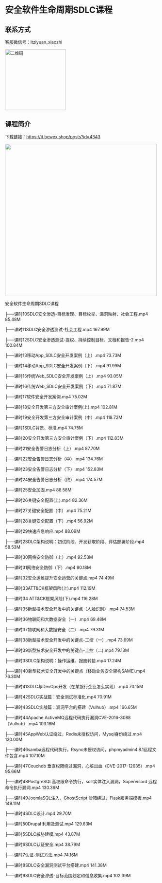 # 安全软件生命周期SDLC课程

## 联系方式

客服微信号：itziyuan_xiaozhi

<img src="https://ziyuanyun.oss-cn-guangzhou.aliyuncs.com/common/20240614073449/666b82192834a.jpg" width="200" height="200" alt="二维码">

## 课程简介

下载链接：https://it.bcwex.shop/posts?id=4343

<img src="https://ziyuanyun.oss-cn-guangzhou.aliyuncs.com/yun/20240812073139/66b949db12dd8.jpg" width="500" alt="">

  

 安全软件生命周期SDLC课程

 ├──课时10SDLC安全渗透-目标发现、目标枚举、漏洞映射、社会工程.mp4 85.48M

 ├──课时11SDLC安全渗透测试-社会工程.mp4 167.99M

 ├──课时12SDLC安全渗透测试-提权、持续控制目标、文档和报告-2.mp4 100.84M

 ├──课时13移动App_SDLC安全开发案例（上）.mp4 73.73M

 ├──课时14移动App_SDLC安全开发案例（下）.mp4 91.99M

 ├──课时15传统Web_SDLC安全开发案例（上）.mp4 93.05M

 ├──课时16传统Web_SDLC安全开发案例（下）.mp4 71.87M

 ├──课时17软件安全开发案例.mp4 75.02M

 ├──课时18安全开发第三方安全审计案例(上).mp4 102.81M

 ├──课时19安全开发第三方安全审计案例（中）.mp4 118.72M

 ├──课时1SDLC背景、标准.mp4 74.75M

 ├──课时20安全开发第三方安全审计案例（下）.mp4 112.83M

 ├──课时21安全告警日志分析（上）.mp4 87.70M

 ├──课时22安全告警日志分析（中）.mp4 134.76M

 ├──课时23安全告警日志分析（下）.mp4 152.83M

 ├──课时24安全告警日志分析（终）.mp4 174.57M

 ├──课时25安全加固.mp4 88.58M

 ├──课时26关键安全配置(上).mp4 82.36M

 ├──课时27关键安全配置（中）.mp4 75.21M

 ├──课时28关键安全配置（下）.mp4 56.92M

 ├──课时29快速应急响应.mp4 88.09M

 ├──课时2SDLC架构说明：初试阶段、开发获取阶段、评估部署阶段.mp4 58.53M

 ├──课时30网络安全防御（上）.mp4 92.53M

 ├──课时31网络安全防御（下）.mp4 90.18M

 ├──课时32安全运维提升安全运营的关键点.mp4 74.49M

 ├──课时33ATT&amp;CK框架风险(上).mp4 112.19M

 ├──课时34 ATT&amp;CK框架风险(下).mp4 116.28M

 ├──课时35新型技术安全开发中的关键点（人脸识别）.mp4 74.53M

 ├──课时36物联网和大数据安全（一）.mp4 69.48M

 ├──课时37物联网和大数据安全（二）.mp4 79.31M

 ├──课时38新型技术安全开发中的关键点-工控（一）.mp4 73.69M

 ├──课时39新型技术安全开发中的关键点-工控（二).mp4 79.13M

 ├──课时3SDLC架构说明：操作运维、报废转接.mp4 17.24M

 ├──课时40新型技术安全开发中的关键点（移动业务安全架构SAME).mp4 76.30M

 ├──课时41SDLC与DevOps开发（在某银行企业怎么实现）.mp4 70.15M

 ├──课时42SDLC实战篇：安全测试标准化.mp4 70.91M

 ├──课时43SDLC实战篇：漏洞平台的搭建（Vulhub）.mp4 166.65M

 ├──课时44Apache ActiveMQ远程代码执行漏洞CVE-2016-3088（Vulhub）.mp4 103.18M

 ├──课时45AppWeb认证绕过，Redis未授权访问，Mysql身份绕过.mp4 130.00M

 ├──课时46samba远程代码执行，Rsync未授权访问，phpmyadmin4.8.1远程文件包含.mp4 107.10M

 ├──课时47Couchdb 垂直权限绕过漏洞，心脏出血（CVE-2017-12635）.mp4 95.66M

 ├──课时48PostgreSQL高权限命令执行，solr实体注入漏洞，Supervisord 远程命令执行漏洞.mp4 130.36M

 ├──课时49JoomlaSQL注入，GhostScript 沙箱绕过，Flask服务端模板.mp4 149.11M

 ├──课时4SDLC设计.mp4 29.70M

 ├──课时50Drupal 利用及测试.mp4 129.63M

 ├──课时5SDLC威胁建模.mp4 43.87M

 ├──课时6SDLC认证安全.mp4 38.79M

 ├──课时7认证-测试方法.mp4 74.16M

 ├──课时8SDLC安全漏洞测试平台搭建.mp4 141.38M

 └──课时9SDLC安全渗透-目标范围划定和信息收集.mp4 102.39M

  